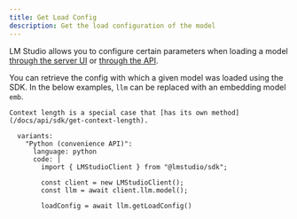 ```yaml
---
title: Get Load Config
description: Get the load configuration of the model
---
```


LM Studio allows you to configure certain parameters when loading a model
[through the server UI](/docs/advanced/per-model) or [through the API](/docs/api/sdk/load-model).

You can retrieve the config with which a given model was loaded using the SDK. In the below examples, `llm` can be replaced with an embedding model `emb`.

```lms_protip
Context length is a special case that [has its own method](/docs/api/sdk/get-context-length).
```

```lms_code_snippet
  variants:
    "Python (convenience API)":
      language: python
      code: |
        import { LMStudioClient } from "@lmstudio/sdk";

        const client = new LMStudioClient();
        const llm = await client.llm.model();

        loadConfig = await llm.getLoadConfig()
```
